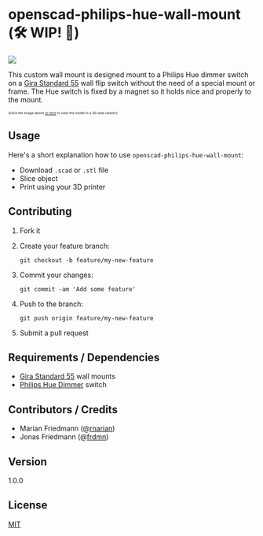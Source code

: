 # openscad-philips-hue-wall-mount (🛠 WIP! 🚧)

[![](http://up.frd.mn/sFKS0aw7Wz.png)](http://openjscad.org/#https://raw.githubusercontent.com/frdmn/openscad-philips-hue-wall-mount/master/01-base.scad)

This custom wall mount is designed mount to a Philips Hue dimmer switch on a [Gira Standard 55](https://www.gira.de/schalterprogramme/standard55.html) wall flip switch without the need of a special mount or frame. The Hue switch is fixed by a magnet so it holds nice and properly to the mount. 

<sub><sup><sub><sup>(Click the image above [or here](http://openjscad.org/#https://raw.githubusercontent.com/frdmn/openscad-philips-hue-wall-mount/master/01-base.scad) to view the model in a 3D web viewer!)</sup></sub></sup></sub>

## Usage

Here's a short explanation how to use `openscad-philips-hue-wall-mount`:

* Download `.scad` or `.stl` file
* Slice object
* Print using your 3D printer

## Contributing

1. Fork it
2. Create your feature branch:

    ```shell
    git checkout -b feature/my-new-feature
    ```

3. Commit your changes:

    ```shell
    git commit -am 'Add some feature'
    ```

4. Push to the branch:

    ```shell
    git push origin feature/my-new-feature
    ```

5. Submit a pull request

## Requirements / Dependencies

* [Gira Standard 55](https://www.gira.de/schalterprogramme/standard55.html) wall mounts
* [Philips Hue Dimmer](https://www.amazon.de/Philips-Wireless-Schalter-komfortabel-Installation/dp/B0748KLR39) switch


## Contributors / Credits

* Marian Friedmann (@[rnarian](https://github.com/rnarian))
* Jonas Friedmann (@[frdmn](https://github.com/frdmn)) 

## Version

1.0.0

## License

[MIT](LICENSE)
